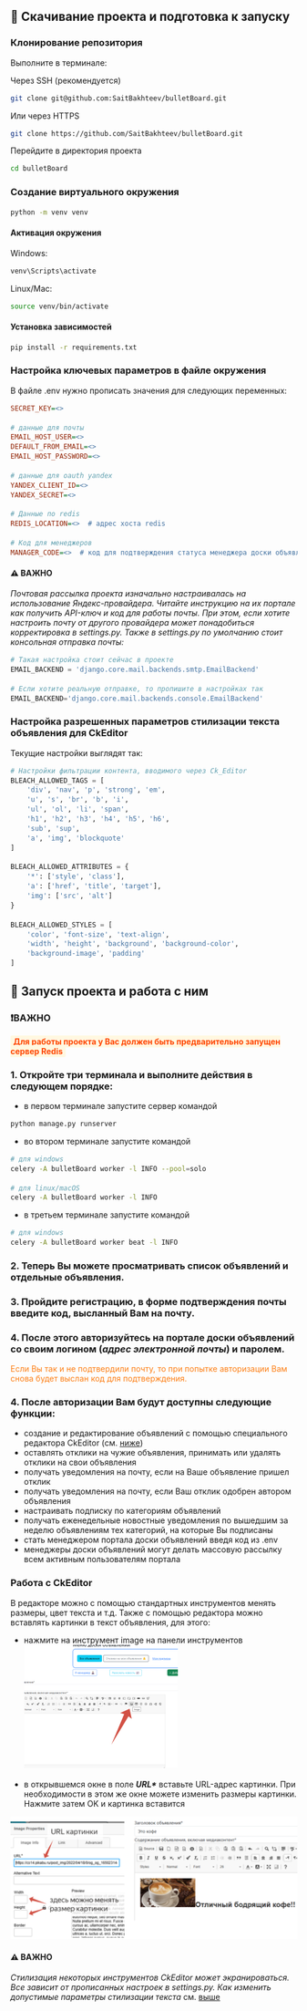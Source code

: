 ## 🔧 Скачивание проекта и подготовка к запуску

### Клонирование репозитория
Выполните в терминале:

Через SSH (рекомендуется)
```bash
git clone git@github.com:SaitBakhteev/bulletBoard.git
```
Или через HTTPS
```bash
git clone https://github.com/SaitBakhteev/bulletBoard.git
```
Перейдите в директория проекта
```bash
cd bulletBoard
```

### Создание виртуального окружения

```bash
python -m venv venv
```

#### Активация окружения
Windows:
```bash
venv\Scripts\activate
```
Linux/Mac:
```bash
source venv/bin/activate
```
#### Установка зависимостей
```bash
pip install -r requirements.txt
```

### Настройка ключевых параметров в файле окружения
В файле .env нужно прописать значения для следующих переменных:
```ini
SECRET_KEY=<>

# данные для почты
EMAIL_HOST_USER=<>
DEFAULT_FROM_EMAIL=<>
EMAIL_HOST_PASSWORD=<>

# данные для oauth yandex
YANDEX_CLIENT_ID=<>
YANDEX_SECRET=<>

# Данные по redis
REDIS_LOCATION=<>  # адрес хоста redis

# Код для менеджеров
MANAGER_CODE=<>  # код для подтверждения статуса менеджера доски объявлений

```
#### ⚠️ ВАЖНО
*Почтовая рассылка проекта изначально настраивалась на использование Яндекс-провайдера. 
Читайте инструкцию на их портале как получить API-ключ и код для работы почты. 
При этом, если хотите настроить почту от другого провайдера может понадобиться корректировка в settings.py.
Также в settings.py по умолчанию стоит консольная отправка почты:*

```python 
# Такая настройка стоит сейчас в проекте
EMAIL_BACKEND = 'django.core.mail.backends.smtp.EmailBackend'

# Если хотите реальную отправке, то пропишите в настройках так
EMAIL_BACKEND='django.core.mail.backends.console.EmailBackend'
```


### Настройка разрешенных параметров стилизации текста объявления для CkEditor
Текущие настройки выглядят так:

```python
# Настройки фильтрации контента, вводимого через Ck_Editor
BLEACH_ALLOWED_TAGS = [
    'div', 'nav', 'p', 'strong', 'em',
    'u', 's', 'br', 'b', 'i',
    'ul', 'ol', 'li', 'span',
    'h1', 'h2', 'h3', 'h4', 'h5', 'h6',
    'sub', 'sup',
    'a', 'img', 'blockquote'
]

BLEACH_ALLOWED_ATTRIBUTES = {
    '*': ['style', 'class'],
    'a': ['href', 'title', 'target'],
    'img': ['src', 'alt']
}

BLEACH_ALLOWED_STYLES = [
    'color', 'font-size', 'text-align',
    'width', 'height', 'background', 'background-color',
    'background-image', 'padding'
]
```

## 🔑 Запуск проекта и работа с ним
<h3>❗️ВАЖНО<br></h3>
<span style="color: #ff4500; font-weight: bold; background-color: #fff8e1; padding: 2px 5px; border-radius: 3px;">Для работы проекта у Вас должен быть предварительно запущен сервер Redis</span>

### 1. Откройте три терминала и выполните действия в следующем порядке:
- в первом терминале запустите сервер командой
```bash
python manage.py runserver
```
- во втором терминале запустите командой
```bash
# для windows
celery -A bulletBoard worker -l INFO --pool=solo

# для linux/macOS 
celery -A bulletBoard worker -l INFO
```
- в третьем терминале запустите командой
```bash
# для windows
celery -A bulletBoard worker beat -l INFO
```

### 2. Теперь Вы можете просматривать список объявлений и отдельные объявления.
### 3. Пройдите регистрацию, в форме подтверждения почты введите код, высланный Вам на почту.
### 4. После этого авторизуйтесь на портале доски объявлений со своим логином (*адрес электронной почты*) и паролем.
<span style="color: #fd7e14">Если Вы так и не подтвердили почту, то при попытке авторизации Вам снова будет выслан код для подтверждения.</span>

### 4. После авторизации Вам будут доступны следующие функции:
- создание и редактирование объявлений с помощью специального редактора CkEditor (см. [ниже](#работа-с-ckeditor))
- оставлять отклики на чужие объявления, принимать или удалять отклики на свои объявления
- получать уведомления на почту, если на Ваше объявление пришел отклик
- получать уведомления на почту, если Ваш отклик одобрен автором объявления
- настраивать подписку по категориям объявлений 
- получать еженедельные новостные уведомления по вышедшим за неделю объявлениям тех категорий, на которые Вы подписаны
- стать менеджером портала доски объявлений введя код из .env
- менеджеры доски объявлений могут делать массовую рассылку всем активным пользователям портала


### Работа с CkEditor
В редакторе можно с помощью стандартных инструментов менять размеры, цвет текста и т.д.
Также с помощью редактора можно вставлять картинки в текст объявления, для этого:
- нажмите на инструмент image на панели инструментов<br>
![инструмент image()](images/image_tool.png)
<br><br>
- в открывшемся окне в поле <b><i>URL*</i></b> вставьте URL-адрес картинки.
При необходимости в этом же окне можете изменить размеры картинки.
Нажмите затем OK и картинка вставится<br>

![Диалоговое окно(Диалоговое окно)](images/dialog.png)

#### ⚠️ ВАЖНО
*Стилизация некоторых инструментов CkEditor может экранироваться. 
Все зависит от прописанных настроек в settings.py.* 
*Как изменить допустимые параметры стилизации текста* 
см. [выше](#настройка-разрешенных-параметров-стилизации-текста-объявления-для-ckeditor)
